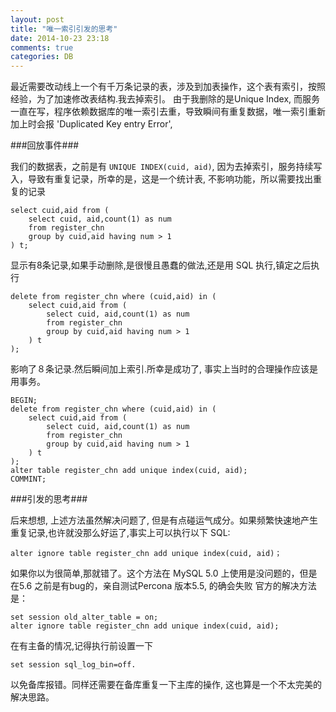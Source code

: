 ```yaml
---
layout: post
title: "唯一索引引发的思考"
date: 2014-10-23 23:18
comments: true
categories: DB
---
```


最近需要改动线上一个有千万条记录的表，涉及到加表操作，这个表有索引，按照经验，为了加速修改表结构.我去掉索引。
由于我删除的是Unique Index, 而服务一直在写，程序依赖数据库的唯一索引去重，导致瞬间有重复数据，唯一索引重新加上时会报 'Duplicated Key entry Error',

###回放事件###


我们的数据表，之前是有 `UNIQUE INDEX(cuid, aid)`, 因为去掉索引，服务持续写入，导致有重复记录，所幸的是，这是一个统计表, 不影响功能，所以需要找出重复的记录

```
select cuid,aid from (
    select cuid, aid,count(1) as num
    from register_chn 
    group by cuid,aid having num > 1
) t;
```

显示有8条记录,如果手动删除,是很慢且愚蠢的做法,还是用 SQL 执行,镇定之后执行

```
delete from register_chn where (cuid,aid) in (
    select cuid,aid from (
        select cuid, aid,count(1) as num
        from register_chn
        group by cuid,aid having num > 1
    ) t
);
```
影响了８条记录.然后瞬间加上索引.所幸是成功了, 事实上当时的合理操作应该是用事务。

```
BEGIN;
delete from register_chn where (cuid,aid) in (
    select cuid,aid from (
        select cuid, aid,count(1) as num
        from register_chn
        group by cuid,aid having num > 1
    ) t
);
alter table register_chn add unique index(cuid, aid);
COMMINT;
```

###引发的思考###

后来想想, 上述方法虽然解决问题了, 但是有点碰运气成分。如果频繁快速地产生重复记录,也许就没那么好运了,事实上可以执行以下 SQL:

```
alter ignore table register_chn add unique index(cuid, aid)；
```

如果你以为很简单,那就错了。这个方法在 MySQL 5.0 上使用是没问题的，但是在5.6 之前是有bug的，亲自测试Percona 版本5.5, 的确会失败
官方的解决方法是：

```
set session old_alter_table = on;
alter ignore table register_chn add unique index(cuid, aid);
```

在有主备的情况,记得执行前设置一下

```
set session sql_log_bin=off. 
```
以免备库报错。同样还需要在备库重复一下主库的操作, 这也算是一个不太完美的解决思路。


